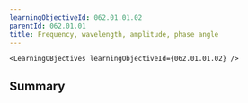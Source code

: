 ```yaml
---
learningObjectiveId: 062.01.01.02
parentId: 062.01.01
title: Frequency, wavelength, amplitude, phase angle
---
```


```tsx eval
<LearningOBjectives learningObjectiveId={062.01.01.02} />
```

## Summary
